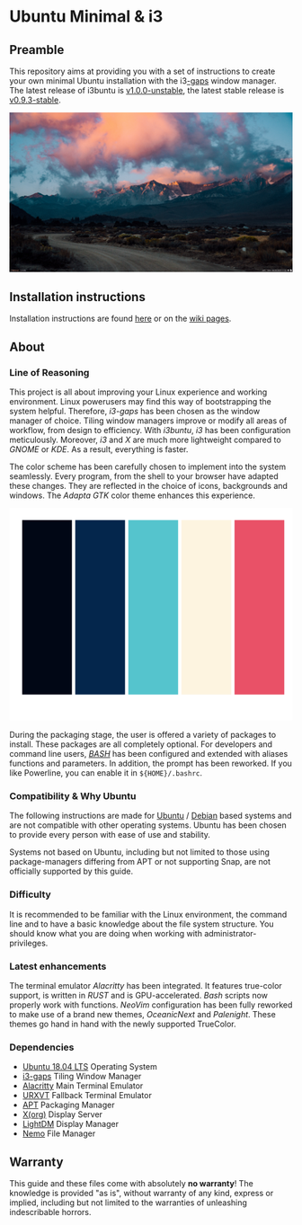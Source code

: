 # Ubuntu Minimal & i3

[//]: # (Serves an overview of i3buntu)
[//]: # (version 1.1.13)

## Preamble

This repository aims at providing you with a set of instructions to create your own minimal Ubuntu installation with the i3[-gaps](https://github.com/Airblader/i3) window manager. The latest release of i3buntu is [v1.0.0-unstable](https://github.com/aendeavor/i3buntu/releases/tag/v1.0.0-unstable), the latest stable release is [v0.9.3-stable](https://github.com/aendeavor/i3buntu/releases/tag/v0.9.3-stable).

[![Desktop Theme](resources/doc/desktop_theme.png)](https://reddit.com/r/unixporn/)

## Installation instructions

Installation instructions are found [here](./INSTALL.md) or on the [wiki pages](https://github.com/aendeavor/i3buntu/wiki).

## About

### Line of Reasoning

This project is all about improving your Linux experience and working environment. Linux powerusers may find this way of bootstrapping the system helpful. Therefore, _i3-gaps_ has been chosen as the window manager of choice. Tiling window managers improve or modify all areas of workflow, from design to efficiency. With _i3buntu_, _i3_ has been configuration meticulously. Moreover, _i3_ and _X_ are much more lightweight compared to _GNOME_ or _KDE_. As a result, everything is faster.

The color scheme has been carefully chosen to implement into the system seamlessly. Every program, from the shell to your browser have adapted these changes. They are reflected in the choice of icons, backgrounds and windows. The _Adapta GTK_ color theme enhances this experience.

![Color scheme](resources/design/color_palette.svg)

During the packaging stage, the user is offered a variety of packages to install. These packages are all completely optional. For developers and command line users, _[BASH](https://en.wikipedia.org/wiki/Bash_%28Unix_shell%29)_ has been configured and extended with aliases functions and parameters. In addition, the prompt has been reworked. If you like Powerline, you can enable it in `${HOME}/.bashrc`.

### Compatibility & Why Ubuntu

The following instructions are made for [Ubuntu](https://wiki.archlinux.org/index.php/Arch_compared_to_other_distributions#Ubuntu) / [Debian](https://wiki.archlinux.org/index.php/Arch_compared_to_other_distributions#General) based systems and are not compatible with other operating systems. Ubuntu has been chosen to provide every person with ease of use and stability.

Systems not based on Ubuntu, including but not limited to those using package-managers differing from APT or not supporting Snap, are not officially supported by this guide.

### Difficulty

It is recommended to be familiar with the Linux environment, the command line and to have a basic knowledge about the file system structure. You should know what you are doing when working with administrator-privileges.

### Latest enhancements

The terminal emulator _Alacritty_ has been integrated. It features true-color support, is written in _RUST_ and is GPU-accelerated. _Bash_ scripts now properly work with functions. _NeoVim_ configuration has been fully reworked to make use of a brand new themes, _OceanicNext_ and _Palenight_. These themes go hand in hand with the newly supported TrueColor.

### Dependencies

* [Ubuntu 18.04 LTS](http://releases.ubuntu.com/18.04/) Operating System
* [i3-gaps](https://github.com/Airblader/i3) Tiling Window Manager
* [Alacritty](https://github.com/alacritty/alacritty) Main Terminal Emulator
* [URXVT](https://wiki.archlinux.org/index.php/Rxvt-unicode) Fallback Terminal Emulator
* [APT](https://en.wikipedia.org/wiki/APT_(software)) Packaging Manager
* [X(org)](https://wiki.archlinux.org/index.php/Xorg) Display Server
* [LightDM](https://wiki.archlinux.org/index.php/LightDM) Display Manager
* [Nemo](https://wiki.archlinux.org/index.php/Nemo) File Manager

## Warranty

This guide and these files come with absolutely **no warranty**! The knowledge is provided "as is", without warranty of any kind, express or implied, including but not limited to the warranties of unleashing indescribable horrors.
